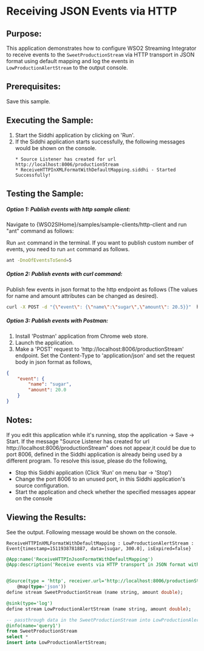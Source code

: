 # Receiving JSON Events via HTTP

## Purpose:
This application demonstrates how to configure WSO2 Streaming Integrator to receive events to the `SweetProductionStream` via HTTP transport in JSON format using default mapping and log the events in `LowProductionAlertStream` to the output console.

## Prerequisites:
Save this sample.

## Executing the Sample:
1. Start the Siddhi application by clicking on 'Run'.
2. If the Siddhi application starts successfully, the following messages would be shown on the console.
    ```
    * Source Listener has created for url http://localhost:8006/productionStream
    * ReceiveHTTPInXMLFormatWithDefaultMapping.siddhi - Started Successfully!
    ```

## Testing the Sample:
##### Option 1: Publish events with http sample client:
Navigate to {WSO2SIHome}/samples/sample-clients/http-client and run "ant" command as follows:

Run `ant` command in the terminal.
If you want to publish custom number of events, you need to run `ant` command as follows.
```bash
ant -DnoOfEventsToSend=5
```

##### Option 2: Publish events with curl command:
Publish few events in json format to the http endpoint as follows (The values for name and amount attributes can be changed as desired).
```bash
curl -X POST -d "{\"event\": {\"name\":\"sugar\",\"amount\": 20.5}}"  http://localhost:8006/productionStream --header "Content-Type:application/json"
```

##### Option 3: Publish events with Postman:
1. Install 'Postman' application from Chrome web store.
2. Launch the application.
3. Make a 'POST' request to 'http://localhost:8006/productionStream' endpoint. Set the Content-Type to 'application/json' and set the request body in json format as follows,
```json
{
    "event": {
        "name": "sugar",
        "amount": 20.0
    }
}
```

## Notes:
If you edit this application while it's running, stop the application -> Save -> Start.
If the message "Source Listener has created for url http://localhost:8006/productionStream" does not appear,it could be due to port 8006, defined in the Siddhi application is already being used by a different program. To resolve this issue, please do the following,
* Stop this Siddhi application (Click 'Run' on menu bar -> 'Stop')
* Change the port 8006 to an unused port, in this Siddhi application's source configuration.
* Start the application and check whether the specified messages appear on the console

## Viewing the Results:
See the output. Following message would be shown on the console.
```
ReceiveHTTPInXMLFormatWithDefaultMapping : LowProductionAlertStream : Event{timestamp=1511938781887, data=[sugar, 300.0], isExpired=false}
```

```sql
@App:name('ReceiveHTTPInJsonFormatWithDefaultMapping')
@App:description('Receive events via HTTP transport in JSON format with default mapping and view the output on the console')


@Source(type = 'http', receiver.url='http://localhost:8006/productionStream', basic.auth.enabled='false',
    @map(type='json'))
define stream SweetProductionStream (name string, amount double);

@sink(type='log')
define stream LowProductionAlertStream (name string, amount double);

-- passthrough data in the SweetProductionStream into LowProductionAlertStream
@info(name='query1')
from SweetProductionStream
select *
insert into LowProductionAlertStream;
```